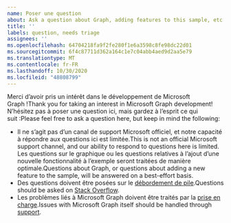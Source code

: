 ```yaml
---
name: Poser une question
about: Ask a question about Graph, adding features to this sample, etc.
title: ''
labels: question, needs triage
assignees: ''
ms.openlocfilehash: 64704218fa9f2fe280f1e6a3598c8fe98dc22d01
ms.sourcegitcommit: 6f4c87711d362a164c1e7c04abb4aed9d2aa5e79
ms.translationtype: MT
ms.contentlocale: fr-FR
ms.lasthandoff: 10/30/2020
ms.locfileid: "48808799"
---
```

<span data-ttu-id="4f050-102">Merci d’avoir pris un intérêt dans le développement de Microsoft Graph !</span><span class="sxs-lookup"><span data-stu-id="4f050-102">Thank you for taking an interest in Microsoft Graph development!</span></span> <span data-ttu-id="4f050-103">N’hésitez pas à poser une question ici, mais gardez à l’esprit ce qui suit :</span><span class="sxs-lookup"><span data-stu-id="4f050-103">Please feel free to ask a question here, but keep in mind the following:</span></span>

- <span data-ttu-id="4f050-104">Il ne s’agit pas d’un canal de support Microsoft officiel, et notre capacité à répondre aux questions ici est limitée.</span><span class="sxs-lookup"><span data-stu-id="4f050-104">This is not an official Microsoft support channel, and our ability to respond to questions here is limited.</span></span> <span data-ttu-id="4f050-105">Les questions sur le graphique ou les questions relatives à l’ajout d’une nouvelle fonctionnalité à l’exemple seront traitées de manière optimale.</span><span class="sxs-lookup"><span data-stu-id="4f050-105">Questions about Graph, or questions about adding a new feature to the sample, will be answered on a best-effort basis.</span></span>
- <span data-ttu-id="4f050-106">Des questions doivent être posées sur le [débordement de pile](https://stackoverflow.com/questions/tagged/microsoft-graph).</span><span class="sxs-lookup"><span data-stu-id="4f050-106">Questions should be asked on [Stack Overflow](https://stackoverflow.com/questions/tagged/microsoft-graph).</span></span>
- <span data-ttu-id="4f050-107">Les problèmes liés à Microsoft Graph doivent être traités par la [prise en charge](https://developer.microsoft.com/graph/support).</span><span class="sxs-lookup"><span data-stu-id="4f050-107">Issues with Microsoft Graph itself should be handled through [support](https://developer.microsoft.com/graph/support).</span></span>
